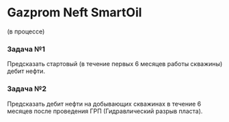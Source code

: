 # Gazprom Neft SmartOil

(в процессе)

### Задача №1
Предсказать стартовый (в течение первых 6 месяцев работы скважины) дебит нефти. 

### Задача №2
Предсказать дебит нефти на добывающих скважинах в течение 6 месяцев после проведения ГРП (Гидравлический разрыв пласта).
